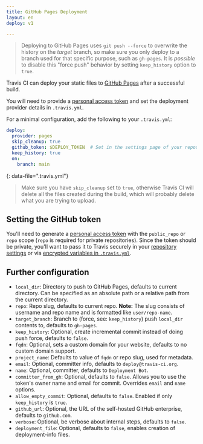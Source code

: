 ```yaml
---
title: GitHub Pages Deployment
layout: en
deploy: v1

---
```


> Deploying to GitHub Pages uses `git push --force` to overwrite the history on the *target* branch, so make sure you only deploy to a branch used for that specific purpose, such as `gh-pages`. It is *possible* to disable this "force push" behavior by setting `keep_history` option to `true`.

Travis CI can deploy your static files to [GitHub
Pages](https://pages.github.com/) after a successful build.

You will need to provide a [personal access
token](https://help.github.com/articles/creating-an-access-token-for-command-line-use/)
and set the deployment provider details in `.travis.yml`.

For a minimal configuration, add the following to your `.travis.yml`:

```yaml
deploy:
  provider: pages
  skip_cleanup: true
  github_token: $DEPLOY_TOKEN  # Set in the settings page of your repository, as a secure variable
  keep_history: true
  on:
    branch: main
```
{: data-file=".travis.yml"}

> Make sure you have `skip_cleanup` set to `true`, otherwise Travis CI will delete
> all the files created during the build, which will probably delete what you are
> trying to upload.

## Setting the GitHub token

You'll need to generate a [personal access
token](https://help.github.com/articles/creating-an-access-token-for-command-line-use/)
with the `public_repo` or `repo` scope (`repo` is required for private
repositories). Since the token should be private,
you'll want to pass it to Travis securely in your [repository
settings](/user/environment-variables#defining-variables-in-repository-settings)
or via [encrypted variables in
`.travis.yml`](/user/environment-variables#defining-encrypted-variables-in-travisyml).

## Further configuration

* `local_dir`: Directory to push to GitHub Pages, defaults to current directory.
  Can be specified as an absolute path or a relative path from the current directory.
* `repo`: Repo slug, defaults to current repo. **Note:** The slug consists of username and repo name and is formatted like `user/repo-name`.
* `target_branch`: Branch to (force, see: `keep_history`) push `local_dir`
  contents to, defaults to `gh-pages`.
* `keep_history`: Optional, create incremental commit instead of doing push
  force, defaults to `false`.
* `fqdn`: Optional, sets a custom domain for your website, defaults to no custom domain support.
* `project_name`: Defaults to value of `fqdn` or repo slug, used for metadata.
* `email`: Optional, committer info, defaults to `deploy@travis-ci.org`.
* `name`: Optional, committer, defaults to `Deployment Bot`.
* `committer_from_gh`: Optional, defaults to `false`. Allows you to use the token's owner name and email for commit. Overrides `email` and `name` options.
* `allow_empty_commit`: Optional, defaults to `false`. Enabled if only
  `keep_history` is `true`.
* `github_url`: Optional, the URL of the self-hosted GitHub enterprise, defaults to `github.com`.
* `verbose`: Optional, be verbose about internal steps, defaults to `false`.
* `deployment_file`: Optional, defaults to `false`, enables creation of deployment-info files.
